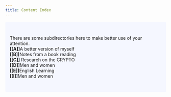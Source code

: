 ```yaml
---
title: Content Index
---
```

<p style="padding: 3em 1em; background: #f5f7ff; border-radius: 4px;">
  There are some subdirectories here to make better use of your attention. <br>
  <span style="font-weight: bold">[[A]]</span>A better version of myself<br>
  <span style="font-weight: bold">[[B]]</span>Notes from a book reading<br>
  <span style="font-weight: bold">[[C]]</span> Research on the CRYPTO<br>
  <span style="font-weight: bold">[[D]]</span>Men and women<br>
  <span style="font-weight: bold">[[E]]</span>English Learning<br>
  <span style="font-weight: bold">[[I]]</span>Men and women<br>
  

  
</p>

